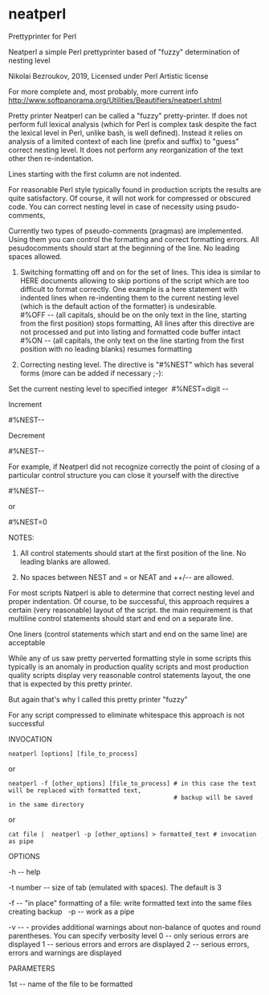 # neatperl
Prettyprinter for Perl

Neatperl  a simple Perl  prettyprinter based of "fuzzy" determination of nesting level 
 
Nikolai Bezroukov, 2019,   Licensed under Perl Artistic license 

For more complete and, most probably, more current info http://www.softpanorama.org/Utilities/Beautifiers/neatperl.shtml

Pretty printer Neatperl can be called a "fuzzy" pretty-printer. If does not perform full lexical analysis (which for Perl is complex task despite the fact the lexical level in Perl, unlike bash, is well defined). Instead it relies on analysis of a limited context of each line (prefix and suffix) to "guess" correct nesting level.  It does not perform any reorganization of the text other then re-indentation. 

Lines starting with the first column are not indented. 

For reasonable Perl style typically found in production scripts the results are quite satisfactory. Of course, it will not work for compressed or obscured code.
You can correct nesting level in case of necessity using psudo-comments, 

Currently two types of pseudo-comments (pragmas) are implemented. Using them you can control the formatting and correct formatting errors. All pesudocomments should start at the beginning of the line. No leading spaces allowed.

1. Switching formatting off and on for the set of lines. This idea is similar to HERE documents allowing to skip portions of the script which are too difficult to format correctly. One example is a here statement with indented lines when re-indenting them to the current nesting level (which is the default action of the formatter)  is undesirable.  
  #%OFF -- (all capitals, should be on the only text in the line, starting from the first position) stops formatting, All lines after this directive are not processed and put into listing and formatted code buffer intact
  #%ON -- (all capitals, the  only text on the line starting from the first position with no leading blanks) resumes formatting

2. Correcting nesting level. The directive is "#%NEST" which has  several forms (more can be added if necessary ;-):  

Set the current nesting level to specified integer 
 #%NEST=digit --

Increment 

#%NEST--

Decrement 

#%NEST--

For example, if  Neatperl did not recognize correctly the  point of closing of a particular control structure you can close it yourself with the directive

#%NEST-- 

or 

#%NEST=0 

NOTES: 

1. All control statements should start at the first position of the line. No leading blanks are allowed. 

2. No spaces between NEST and = or NEAT and ++/-- are allowed.

For most scripts Natperl is able to determine that correct nesting level and proper indentation. Of course, to be successful, this approach requires a certain (very reasonable) layout of the script. the main requirement is that multiline control statements should start and end on a separate line.  

One liners (control statements which start and end on the same line) are acceptable 

While any of us saw pretty perverted formatting style in some scripts this typically is an anomaly in production quality scripts and most production quality scripts display very reasonable control statements layout, the one that is expected by this pretty printer.  

But again that's why I called this pretty printer "fuzzy"

For any script compressed to eliminate whitespace this approach is not successful

INVOCATION

    neatperl [options] [file_to_process]
    
or 

    neatperl -f [other_options] [file_to_process] # in this case the text will be replaced with formatted text, 
                                                  # backup will be saved in the same directory
or 

    cat file |  neatperl -p [other_options] > formatted_text # invocation as pipe
    
OPTIONS

  -h --  help
  
  -t number -- size of tab (emulated with spaces). The default is 3
  
  -f -- "in place" formatting of a file: write formatted text into the same files creating backup
 
  -p -- work as a pipe
  
  -v -- - provides additional warnings about non-balance of quotes and round parentheses. You can specify verbosity level
        0 -- only serious errors are displayed
        1 -- serious errors and errors are displayed
        2 -- serious errors, errors and warnings are displayed

PARAMETERS

  1st -- name of the file to be formatted
